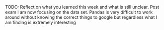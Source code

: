 TODO: Reflect on what you learned this week and what is still unclear.
Post exam I am now focusing on the data set. Pandas is very difficult to work around without knowing the correct things to google but regardless what I am finding is extremely interesting